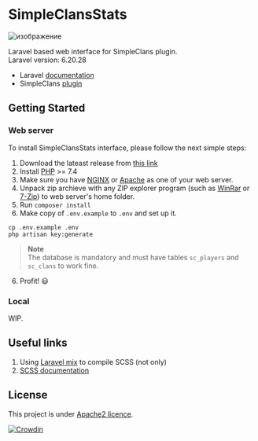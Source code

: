 # SimpleClansStats

![изображение](https://user-images.githubusercontent.com/42711312/122625148-437ab680-d0ac-11eb-863f-1d3b9d98ac42.png)

Laravel based web interface for SimpleClans plugin. <br>
Laravel version: 6.20.28

* Laravel [documentation](https://laravel.com/docs)
* SimpleClans [plugin](https://github.com/RoinujNosde/SimpleClans)

## Getting Started
### Web server
To install SimpleClansStats interface, please follow the next simple steps:
1. Download the lateast release from [this link](https://github.com/Tomut0/SimpleClansStats/releases)
2. Install [PHP](https://www.php.net/downloads) >= 7.4
3. Make sure you have [NGINX](https://www.nginx.com/) or [Apache](https://httpd.apache.org/) as one of your web server.
4. Unpack zip archieve with any ZIP explorer program (such as [WinRar](https://www.win-rar.com/download.html?&L=0) or [7-Zip](https://www.7-zip.org/download.html)) to web server's home folder.
5. Run `composer install`
5. Make copy of `.env.example` to `.env` and set up it.
```shell
cp .env.example .env
php artisan key:generate
```
> **Note** <br>
> The database is mandatory and must have tables `sc_players` and `sc_clans` to work fine.
6. Profit! 😃
### Local
WIP.
## Useful links
1. Using [Laravel mix](https://github.com/JeffreyWay/laravel-mix/) to compile SCSS (not only)
2. [SCSS documentation](https://sass-scss.ru/documentation/)
## License

This project is under [Apache2 licence](https://github.com/Tomut0/SimpleClansStats/blob/master/LICENSE).

[![Crowdin](https://badges.crowdin.net/simpleclansstats/localized.svg)](https://crowdin.com/project/simpleclansstats)

